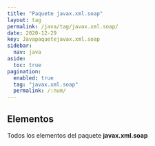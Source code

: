 ```yaml
---
title: "Paquete javax.xml.soap"
layout: tag
permalink: /java/tag/javax.xml.soap/
date: 2020-12-29
key: Javapaquetejavax.xml.soap
sidebar: 
  nav: java
aside: 
  toc: true
pagination: 
  enabled: true
  tag: "javax.xml.soap"
  permalink: /:num/
---
```


<h2>Elementos</h2>
Todos los elementos del paquete <strong>javax.xml.soap</strong>
